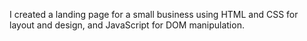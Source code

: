 I created a landing page for a small business using HTML and CSS for layout and design, and JavaScript for DOM manipulation. 
